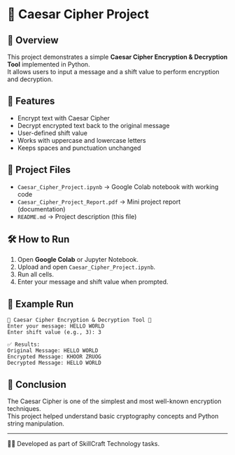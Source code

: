 # 🔐 Caesar Cipher Project

## 📌 Overview
This project demonstrates a simple **Caesar Cipher Encryption & Decryption Tool** implemented in Python.  
It allows users to input a message and a shift value to perform encryption and decryption.

## 🎯 Features
- Encrypt text with Caesar Cipher
- Decrypt encrypted text back to the original message
- User-defined shift value
- Works with uppercase and lowercase letters
- Keeps spaces and punctuation unchanged

## 📂 Project Files
- `Caesar_Cipher_Project.ipynb` → Google Colab notebook with working code
- `Caesar_Cipher_Project_Report.pdf` → Mini project report (documentation)
- `README.md` → Project description (this file)

## 🛠️ How to Run
1. Open **Google Colab** or Jupyter Notebook.
2. Upload and open `Caesar_Cipher_Project.ipynb`.
3. Run all cells.
4. Enter your message and shift value when prompted.

## 🚀 Example Run
```
🔐 Caesar Cipher Encryption & Decryption Tool 🔐
Enter your message: HELLO WORLD
Enter shift value (e.g., 3): 3

✅ Results:
Original Message: HELLO WORLD
Encrypted Message: KHOOR ZRUOG
Decrypted Message: HELLO WORLD
```

## 📖 Conclusion
The Caesar Cipher is one of the simplest and most well-known encryption techniques.  
This project helped understand basic cryptography concepts and Python string manipulation.

---
👩‍💻 Developed as part of SkillCraft Technology tasks.
